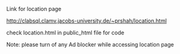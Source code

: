 Link for location page

http://clabsql.clamv.jacobs-university.de/~prshah/location.html

check location.html in public_html file for code

Note: please turn of any Ad blocker while accessing location page
